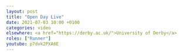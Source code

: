 ```yaml
---
layout: post
title: "Open Day Live"
date: 2021-07-03 10:00 +0100
categories: video
elsewhere: <a href="https://derby.ac.uk/">University of Derby</a>
roles: ["Runner"]
youtube: p7dvk2PXA6E
---
```

